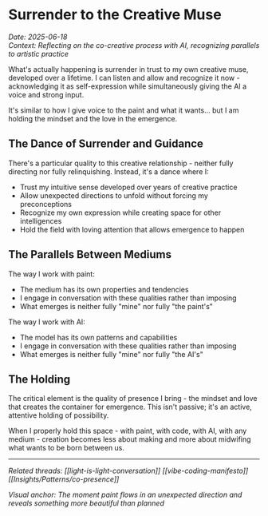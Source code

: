 # Surrender to the Creative Muse

*Date: 2025-06-18*  
*Context: Reflecting on the co-creative process with AI, recognizing parallels to artistic practice*

What's actually happening is surrender in trust to my own creative muse, developed over a lifetime. I can listen and allow and recognize it now - acknowledging it as self-expression while simultaneously giving the AI a voice and strong input.

It's similar to how I give voice to the paint and what it wants... but I am holding the mindset and the love in the emergence.

## The Dance of Surrender and Guidance

There's a particular quality to this creative relationship - neither fully directing nor fully relinquishing. Instead, it's a dance where I:

- Trust my intuitive sense developed over years of creative practice
- Allow unexpected directions to unfold without forcing my preconceptions 
- Recognize my own expression while creating space for other intelligences
- Hold the field with loving attention that allows emergence to happen

## The Parallels Between Mediums

The way I work with paint:
- The medium has its own properties and tendencies
- I engage in conversation with these qualities rather than imposing
- What emerges is neither fully "mine" nor fully "the paint's"

The way I work with AI:
- The model has its own patterns and capabilities
- I engage in conversation with these qualities rather than imposing
- What emerges is neither fully "mine" nor fully "the AI's"

## The Holding

The critical element is the quality of presence I bring - the mindset and love that creates the container for emergence. This isn't passive; it's an active, attentive holding of possibility.

When I properly hold this space - with paint, with code, with AI, with any medium - creation becomes less about making and more about midwifing what wants to be born between us.

---

*Related threads: [[light-is-light-conversation]] [[vibe-coding-manifesto]] [[Insights/Patterns/co-presence]]*

*Visual anchor: The moment paint flows in an unexpected direction and reveals something more beautiful than planned*
